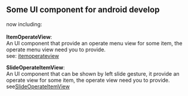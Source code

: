 ## Some UI component for android develop
now including: <br><br>
**ItemOperateView**:<br>
An UI component that provide an operate menu view for some item, the operate menu view need you to provide.<br>
see: [itemoperateview](https://github.com/StarkZhidian/AndroidUIComponent/tree/master/itemoperateview)

**SlideOperateItemView**:<br>
An UI component that can be shown by left slide gesture, it provide an operate view for some item, the operate view need you to provide.<br>
see[SlideOperateItemView](https://github.com/StarkZhidian/AndroidUIComponent/tree/master/slideoperateitemview)
